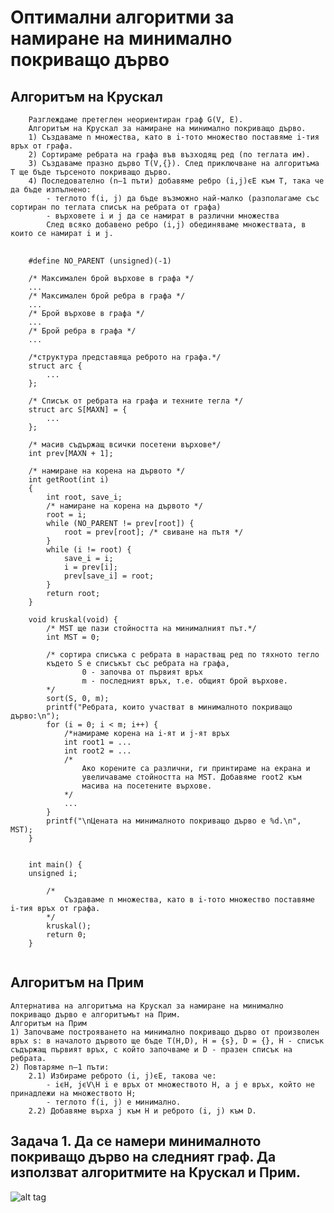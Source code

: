 
# Оптимални алгоритми за намиране на минимално покриващо дърво


## Алгоритъм на Крускал
```
    Разглеждаме претеглен неориентиран граф G(V, E).  
    Алгоритъм на Крускал за намиране на минимално покриващо дърво. 
    1) Създаваме n множества, като в i-тото множество поставяме i-тия връх от графа. 
    2) Сортираме ребрата на графа във възходящ ред (по теглата им). 
    3) Създаваме празно дърво T(V,{}). След приключване на алгоритъма T ще бъде търсеното покриващо дърво.  
    4) Последователно (n–1 пъти) добавяме ребро (i,j)ϵЕ към T, така че да бъде изпълнено: 
        - теглото f(i, j) да бъде възможно най-малко (разполагаме със сортиран по теглата списък на ребрата от графа) 
        - върховете i и j да се намират в различни множества 
        След всяко добавено ребро (i,j) обединяваме множествата, в които се намират i и j.  
```
<pre>
    <code>
    #define NO_PARENT (unsigned)(-1)

    /* Максимален брой върхове в графа */
    ...
    /* Максимален брой ребра в графа */
    ...
    /* Брой върхове в графа */ 
    ...
    /* Брой ребра в графа */ 
    ...

    /*структура представяща реброто на графа.*/
    struct arc {
        ...
    };

    /* Списък от ребрата на графа и техните тегла */
    struct arc S[MAXN] = {  
        ...
    };

    /* масив съдържащ всички посетени върхове*/
    int prev[MAXN + 1];

    /* намиране на корена на дървото */
    int getRoot(int i)
    { 
        int root, save_i;
        /* намиране на корена на дървото */
        root = i;
        while (NO_PARENT != prev[root]) {
            root = prev[root]; /* свиване на пътя */
        }
        while (i != root) {
            save_i = i;
            i = prev[i];
            prev[save_i] = root;
        }
        return root;
    }

    void kruskal(void) { 
        /* MST ще пази стойността на минималният път.*/
        int MST = 0;

        /* сортира списъка с ребрата в нарастващ ред по тяхното тегло 
        където S е списъкът със ребрата на графа, 
                0 - започва от първият връх
                m - последният връх, т.е. общият брой върхове.
        */ 
        sort(S, 0, m);
        printf("Ребрата, които участват в минималното покриващо дърво:\n"); 
        for (i = 0; i < m; i++) {
            /*намираме корена на i-ят и j-ят връх
            int root1 = ...
            int root2 = ...
            /*
                Ако корените са различни, ги принтираме на екрана и 
                увеличаваме стойността на MST. Добавяме root2 към 
                масива на посетените върхове.
            */
            ...
        }
        printf("\nЦената на минималното покриващо дърво е %d.\n", MST); 
    }
    
    
    int main() {
    unsigned i;
        
        /*
            Създаваме n множества, като в i-тото множество поставяме i-тия връх от графа. 
        */
        kruskal();
        return 0;
    }
    </code>
</pre>

## Алгоритъм на Прим
```
Алтернатива нa алгоритъма на Крускал за намиране на минимално покриващо дърво е алгоритъмът на Прим.  
Алгоритъм на Прим 
1) Започваме построяването на минимално покриващо дърво от произволен връх s: в началото дървото ще бъде T(H,D), H = {s}, D = {}, H - списък съдържащ първият връх, с който започваме и D - празен списък на ребрата. 
2) Повтаряме n–1 пъти:  
    2.1) Избираме реброто (i, j)ϵЕ, такова че: 
        - iϵH, jϵV\H i e връх от множеството H, a j e връх, който не принадлежи на множеството H; 
        - теглото f(i, j) е минимално. 
    2.2) Добавяме върха j към H и реброто (i, j) към D. 
```

## Задача 1. Да се намери минималното покриващо дърво на следният граф. Да използват алгоритмите на Крускал и Прим.
![alt tag](https://github.com/milenaangelova1/DiscreteStructures/blob/master/images/graph2.PNG)



